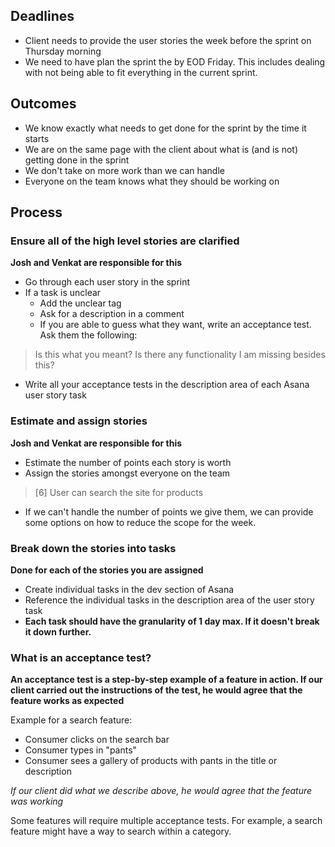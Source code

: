 ## Deadlines
- Client needs to provide the user stories the week before the sprint on Thursday morning
- We need to have plan the sprint the by EOD Friday. This includes dealing with not being able to fit everything in the current sprint.

## Outcomes
- We know exactly what needs to get done for the sprint by the time it starts
- We are on the same page with the client about what is (and is not) getting done in the sprint
- We don't take on more work than we can handle
- Everyone on the team knows what they should be working on

## Process
### Ensure all of the high level stories are clarified
**Josh and Venkat are responsible for this**
- Go through each user story in the sprint
- If a task is unclear
  - Add the unclear tag
  - Ask for a description in a comment
  - If you are able to guess what they want, write an acceptance test. Ask them the following:

> Is this what you meant? Is there any functionality I am missing besides this?

- Write all your acceptance tests in the description area of each Asana user story task

### Estimate and assign stories
**Josh and Venkat are responsible for this**
- Estimate the number of points each story is worth
- Assign the stories amongst everyone on the team

> [6] User can search the site for products

- If we can't handle the number of points we give them, we can provide some options on how to reduce the scope for the week.


### Break down the stories into tasks
**Done for each of the stories you are assigned**
- Create individual tasks in the dev section of Asana
- Reference the individual tasks in the description area of the user story task
- **Each task should have the granularity of 1 day max. If it doesn't break it down further.**

### What is an acceptance test?

**An acceptance test is a step-by-step example of a feature in action. If our client carried out the instructions of the test, he would agree that the feature works as expected**

Example for a search feature:
- Consumer clicks on the search bar
- Consumer types in "pants"
- Consumer sees a gallery of products with pants in the title or description

_If our client did what we describe above, he would agree that the feature was working_

Some features will require multiple acceptance tests. For example, a search feature might have a way to search within a category.

